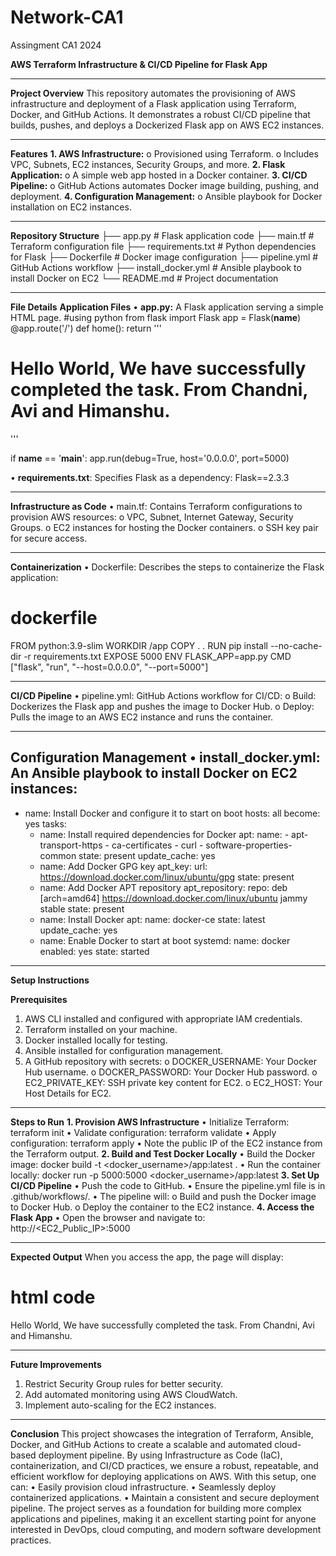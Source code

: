 # Network-CA1
Assingment CA1 2024

**AWS Terraform Infrastructure & CI/CD Pipeline for Flask App**
________________________________________

**Project Overview**
This repository automates the provisioning of AWS infrastructure and deployment of a Flask application using Terraform, Docker, and GitHub Actions. It demonstrates a robust CI/CD pipeline that builds, pushes, and deploys a Dockerized Flask app on AWS EC2 instances.
________________________________________
**Features**
**1.	AWS Infrastructure:**
o	Provisioned using Terraform.
o	Includes VPC, Subnets, EC2 instances, Security Groups, and more.
**2.	Flask Application:**
o	A simple web app hosted in a Docker container.
**3.	CI/CD Pipeline:**
o	GitHub Actions automates Docker image building, pushing, and deployment.
**4.	Configuration Management:**
o	Ansible playbook for Docker installation on EC2 instances.
________________________________________

**Repository Structure**
├── app.py               # Flask application code
├── main.tf              # Terraform configuration file
├── requirements.txt     # Python dependencies for Flask
├── Dockerfile           # Docker image configuration
├── pipeline.yml         # GitHub Actions workflow
├── install_docker.yml   # Ansible playbook to install Docker on EC2
└── README.md            # Project documentation
________________________________________
**File Details**
**Application Files**
•	**app.py:** A Flask application serving a simple HTML page.
#using python
from flask import Flask
app = Flask(__name__)
@app.route('/')
def home():
    return '''<html>
                <head>
                <title>CI/CD</title>
                </head>
                <body>
                <h1>Hello World, We have successfully completed the task. From Chandni, Avi and Himanshu.</h1>
                </body>
                </html>'''

if __name__ == '__main__':
    app.run(debug=True, host='0.0.0.0', port=5000)

•	**requirements.txt**: Specifies Flask as a dependency:
Flask==2.3.3
________________________________________

**Infrastructure as Code**
•	main.tf: Contains Terraform configurations to provision AWS resources:
o	VPC, Subnet, Internet Gateway, Security Groups.
o	EC2 instances for hosting the Docker containers.
o	SSH key pair for secure access.
________________________________________

**Containerization**
•	Dockerfile: Describes the steps to containerize the Flask application:
# dockerfile
FROM python:3.9-slim
WORKDIR /app
COPY . .
RUN pip install --no-cache-dir -r requirements.txt
EXPOSE 5000
ENV FLASK_APP=app.py
CMD ["flask", "run", "--host=0.0.0.0", "--port=5000"]

________________________________________
**CI/CD Pipeline**
•	pipeline.yml: GitHub Actions workflow for CI/CD:
o	Build: Dockerizes the Flask app and pushes the image to Docker Hub.
o	Deploy: Pulls the image to an AWS EC2 instance and runs the container.
________________________________________

Configuration Management
•	install_docker.yml: An Ansible playbook to install Docker on EC2 instances:
---
- name: Install Docker and configure it to start on boot
  hosts: all
  become: yes
  tasks:
    - name: Install required dependencies for Docker
      apt:
        name:
          - apt-transport-https
          - ca-certificates
          - curl
          - software-properties-common
        state: present
        update_cache: yes
    - name: Add Docker GPG key
      apt_key:
        url: https://download.docker.com/linux/ubuntu/gpg
        state: present
    - name: Add Docker APT repository
      apt_repository:
        repo: deb [arch=amd64] https://download.docker.com/linux/ubuntu jammy stable
        state: present
    - name: Install Docker
      apt:
        name: docker-ce
        state: latest
        update_cache: yes
    - name: Enable Docker to start at boot
      systemd:
        name: docker
        enabled: yes
        state: started
________________________________________
**Setup Instructions**

**Prerequisites**
1.	AWS CLI installed and configured with appropriate IAM credentials.
2.	Terraform installed on your machine.
3.	Docker installed locally for testing.
4.	Ansible installed for configuration management.
5.	A GitHub repository with secrets:
o	DOCKER_USERNAME: Your Docker Hub username.
o	DOCKER_PASSWORD: Your Docker Hub password.
o	EC2_PRIVATE_KEY: SSH private key content for EC2.
o	EC2_HOST: Your Host Details for EC2.
________________________________________
**Steps to Run**
**1. Provision AWS Infrastructure**
•	Initialize Terraform: terraform init
•	Validate configuration: terraform validate
•	Apply configuration: terraform apply
•	Note the public IP of the EC2 instance from the Terraform output.
**2. Build and Test Docker Locally**
•	Build the Docker image:
docker build -t <docker_username>/app:latest .
•	Run the container locally:
docker run -p 5000:5000 <docker_username>/app:latest
**3. Set Up CI/CD Pipeline**
•	Push the code to GitHub.
•	Ensure the pipeline.yml file is in .github/workflows/.
•	The pipeline will:
o	Build and push the Docker image to Docker Hub.
o	Deploy the container to the EC2 instance.
**4. Access the Flask App**
•	Open the browser and navigate to:
http://<EC2_Public_IP>:5000

________________________________________
**Expected Output**
When you access the app, the page will display:
# html code
Hello World, We have successfully completed the task. From Chandni, Avi and Himanshu.

________________________________________
**Future Improvements**
1.	Restrict Security Group rules for better security.
2.	Add automated monitoring using AWS CloudWatch.
3.	Implement auto-scaling for the EC2 instances.
________________________________________

**Conclusion**
This project showcases the integration of Terraform, Ansible, Docker, and GitHub Actions to create a scalable and automated cloud-based deployment pipeline. By using Infrastructure as Code (IaC), containerization, and CI/CD practices, we ensure a robust, repeatable, and efficient workflow for deploying applications on AWS.
With this setup, one can:
•	Easily provision cloud infrastructure.
•	Seamlessly deploy containerized applications.
•	Maintain a consistent and secure deployment pipeline.
The project serves as a foundation for building more complex applications and pipelines, making it an excellent starting point for anyone interested in DevOps, cloud computing, and modern software development practices.

